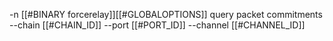 -n [[#BINARY forcerelay]][[#GLOBALOPTIONS]] query packet commitments --chain [[#CHAIN_ID]] --port [[#PORT_ID]] --channel [[#CHANNEL_ID]]
